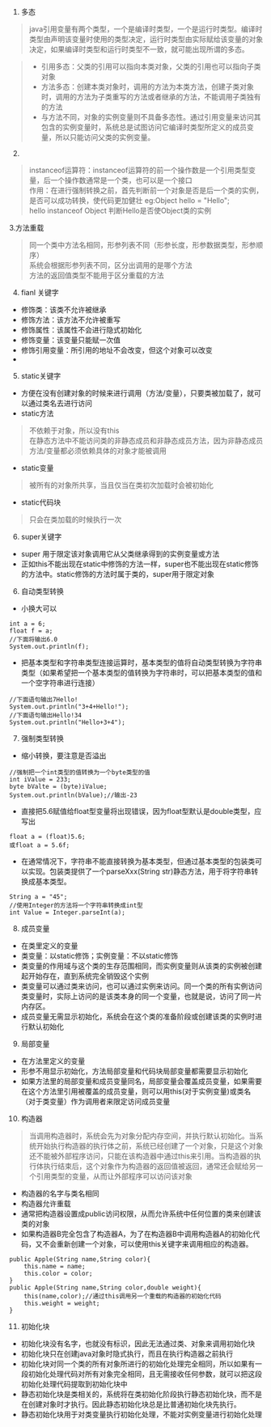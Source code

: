 1. 多态                           
>java引用变量有两个类型，一个是编译时类型，一个是运行时类型。编译时类型由声明该变量时使用的类型决定，运行时类型由实际赋给该变量的对象决定，如果编译时类型和运行时类型不一致，就可能出现所谓的多态。                

>- 引用多态：父类的引用可以指向本类对象，父类的引用也可以指向子类对象
>- 方法多态：创建本类对象时，调用的方法为本类方法，创建子类对象时，调用的方法为子类重写的方法或者继承的方法，不能调用子类独有的方法             
>- 与方法不同，对象的实例变量则不具备多态性。通过引用变量来访问其包含的实例变量时，系统总是试图访问它编译时类型所定义的成员变量，所以只能访问父类的实例变量。
2.
>instanceof运算符：instanceof运算符的前一个操作数是一个引用类型变量，后一个操作数通常是一个类，也可以是一个接口          
作用：在进行强制转换之前，首先判断前一个对象是否是后一个类的实例，是否可以成功转换，使代码更加健壮
eg:Object hello = "Hello";      
   hello instanceof Object   判断Hello是否使Object类的实例
             
3.方法重载
>同一个类中方法名相同，形参列表不同（形参长度，形参数据类型，形参顺序）       
>系统会根据形参列表不同，区分出调用的是哪个方法            
方法的返回值类型不能用于区分重载的方法

4. fianl 关键字
- 修饰类：该类不允许被继承
- 修饰方法：该方法不允许被重写
- 修饰属性：该属性不会进行隐式初始化
- 修饰变量：该变量只能赋一次值
- 修饰引用变量：所引用的地址不会改变，但这个对象可以改变         
- 
5. static关键字
- 方便在没有创建对象的时候来进行调用（方法/变量），只要类被加载了，就可以通过类名去进行访问
- static方法
>不依赖于对象，所以没有this      
>在静态方法中不能访问类的非静态成员和非静态成员方法，因为非静态成员方法/变量都必须依赖具体的对象才能被调用
- static变量
>被所有的对象所共享，当且仅当在类初次加载时会被初始化
- static代码块
>只会在类加载的时候执行一次 
6. super关键字
- super 用于限定该对象调用它从父类继承得到的实例变量或方法
- 正如this不能出现在static中修饰的方法一样，super也不能出现在static修饰的方法中。static修饰的方法时属于类的，super用于限定对象
6. 自动类型转换               


- 小换大可以         
```
int a = 6;
float f = a;
//下面将输出6.0
System.out.println(f);
```
- 把基本类型和字符串类型连接运算时，基本类型的值将自动类型转换为字符串类型（如果希望把一个基本类型的值转换为字符串时，可以把基本类型的值和一个空字符串进行连接）
```
//下面语句输出7Hello!
System.out.println("3+4+Hello!");
//下面语句输出Hello!34
System.out.println("Hello+3+4");
```               
7. 强制类型转换
- 缩小转换，要注意是否溢出
```
//强制把一个int类型的值转换为一个byte类型的值
int iValue = 233;
byte bValte = (byte)iValue;
System.out.println(bValue);//输出-23                           
```
- 直接把5.6赋值给float型变量将出现错误，因为float型默认是double类型，应写出
```
float a = (float)5.6;
或float a = 5.6f;
```
- 在通常情况下，字符串不能直接转换为基本类型，但通过基本类型的包装类可以实现。包装类提供了一个parseXxx(String str)静态方法，用于将字符串转换成基本类型。
```
String a = "45";
//使用Integer的方法将一个字符串转换成int型
int Value = Integer.parseInt(a);
```

8. 成员变量 
- 在类里定义的变量
- 类变量：以static修饰；实例变量：不以static修饰
- 类变量的作用域与这个类的生存范围相同，而实例变量则从该类的实例被创建起开始存在，直到系统完全销毁这个实例       
- 类变量可以通过类来访问，也可以通过实例来访问。同一个类的所有实例访问类变量时，实际上访问的是该类本身的同一个变量，也就是说，访问了同一片内存区。
- 成员变量无需显示初始化，系统会在这个类的准备阶段或创建该类的实例时进行默认初始化

9. 局部变量
- 在方法里定义的变量
- 形参不用显示初始化，方法局部变量和代码块局部变量都需要显示初始化
- 如果方法里的局部变量和成员变量同名，局部变量会覆盖成员变量，如果需要在这个方法里引用被覆盖的成员变量，则可以用this(对于实例变量)或类名（对于类变量）作为调用者来限定访问成员变量
10. 构造器
>当调用构造器时，系统会先为对象分配内存空间，并执行默认初始化。当系统开始执行构造器的执行体之前，系统已经创建了一个对象，只是这个对象还不能被外部程序访问，只能在该构造器中通过this来引用。当构造器的执行体执行结束后，这个对象作为构造器的返回值被返回，通常还会赋给另一个引用类型的变量，从而让外部程序可以访问该对象          
- 构造器的名字与类名相同
- 构造器允许重载
- 通常把构造器设置成public访问权限，从而允许系统中任何位置的类来创建该类的对象
- 如果构造器B完全包含了构造器A，为了在构造器B中调用构造器A的初始化代码，又不会重新创建一个对象，可以使用this关键字来调用相应的构造器。
```
public Apple(String name,String color){
    this.name = name;
    this.color = color;
}
public Apple(String name,String color,double weight){
    this(name,color);//通过this调用另一个重载的构造器的初始化代码
    this.weight = weight;
}
```
11. 初始化块
- 初始化块没有名字，也就没有标识，因此无法通过类、对象来调用初始化块
- 初始化块只在创建java对象时隐式执行，而且在执行构造器之前执行
- 初始化块对同一个类的所有对象所进行的初始化处理完全相同，所以如果有一段初始化处理代码对所有对象完全相同，且无需接收任何参数，就可以把这段初始化处理代码提取到初始化块中
- 静态初始化块是类相关的，系统将在类初始化阶段执行静态初始化块，而不是在创建对象时才执行。因此静态初始化块总是比普通初始化块先执行。
- 静态初始化块用于对类变量执行初始化处理，不能对实例变量进行初始化处理